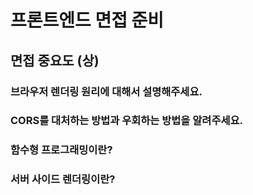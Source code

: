 # 프론트엔드 면접 준비

## 면접 중요도 (상)

### 브라우저 렌더링 원리에 대해서 설명해주세요.

### CORS를 대처하는 방법과 우회하는 방법을 알려주세요.

### 함수형 프로그래밍이란?

### 서버 사이드 렌더링이란?
